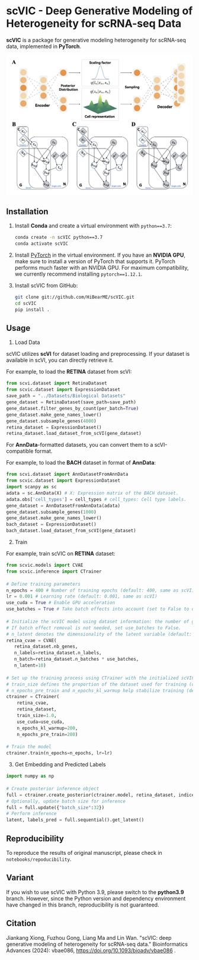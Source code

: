 # scVIC - Deep Generative Modeling of Heterogeneity for scRNA-seq Data

**scVIC** is a package for generative modeling heterogeneity for scRNA-seq data, implemented in **PyTorch**.

![Overview of scVIC](https://raw.githubusercontent.com/HiBearME/scVIC/master/figures/Overview.png "Overview of scVIC")
## Installation

1. Install **Conda** and create a virtual environment with `python==3.7`:

   ```bash
   conda create -n scVIC python==3.7
   conda activate scVIC
   ```

2. Install [PyTorch](https://pytorch.org) in the virtual environment. If you have an **NVIDIA GPU**, make sure to install a version of PyTorch that supports it. PyTorch performs much faster with an NVIDIA GPU. For maximum compatibility, we currently recommend installing `pytorch==1.12.1`.

3. Install scVIC from GitHub:

   ```bash
   git clone git://github.com/HiBearME/scVIC.git
   cd scVIC
   pip install .
   ```


## Usage
1. Load Data

scVIC utilizes **scVI** for dataset loading and preprocessing. If your dataset is available in scVI, you can directly retrieve it.  

For example, to load the **RETINA** dataset from scVI:

```python
from scvi.dataset import RetinaDataset
from scvic.dataset import ExpressionDataset
save_path = "../Datasets/Biological Datasets"
gene_dataset = RetinaDataset(save_path=save_path)
gene_dataset.filter_genes_by_count(per_batch=True)
gene_dataset.make_gene_names_lower()
gene_dataset.subsample_genes(4000)
retina_dataset = ExpressionDataset()
retina_dataset.load_dataset_from_scVI(gene_dataset)
```

For **AnnData**-formatted datasets, you can convert them to a scVI-compatible format.  

For example, to load the **BACH** dataset in format of **AnnData**:

```python
from scvi.dataset import AnnDatasetFromAnnData
from scvic.dataset import ExpressionDataset
import scanpy as sc
adata = sc.AnnData(X) # X: Expression matrix of the BACH dataset.
adata.obs['cell_types'] = cell_types # cell_types: Cell type labels.
gene_dataset = AnnDatasetFromAnnData(adata)
gene_dataset.subsample_genes(1000)
gene_dataset.make_gene_names_lower()
bach_dataset = ExpressionDataset()
bach_dataset.load_dataset_from_scVI(gene_dataset)
```

2. Train

For example, train scVIC on **RETINA** dataset:

```python
from scvic.models import CVAE
from scvic.inference import CTrainer

# Define training parameters
n_epochs = 400 # Number of training epochs (default: 400, same as scVI)
lr = 0.001 # Learning rate (default: 0.001, same as scVI)
use_cuda = True # Enable GPU acceleration
use_batches = True # Take batch effects into account (set to False to disable)

# Initialize the scVIC model using dataset information: the number of genes, cell types, and batches.
# If batch effect removal is not needed, set use_batches to False.
# n_latent denotes the dimensionality of the latent variable (default: 10, same as scVI)
retina_cvae = CVAE(
   retina_dataset.nb_genes, 
   n_labels=retina_dataset.n_labels,
   n_batch=retina_dataset.n_batches * use_batches, 
   n_latent=10)

# Set up the training process using CTrainer with the initialized scVIC model and RNA-seq dataset.
# train_size defines the proportion of the dataset used for training (default: 100%)
# n_epochs_pre_train and n_epochs_kl_warmup help stabilize training (default: half of total epochs)
ctrainer = CTrainer(
    retina_cvae,
    retina_dataset,
    train_size=1.0,
    use_cuda=use_cuda,
    n_epochs_kl_warmup=200,
    n_epochs_pre_train=200)

# Train the model
ctrainer.train(n_epochs=n_epochs, lr=lr)
```
3. Get Embedding and Predicted Labels

```python
import numpy as np

# Create posterior inference object
full = ctrainer.create_posterior(ctrainer.model, retina_dataset, indices=np.arange(len(retina_dataset)))
# Optionally, update batch size for inference
full = full.update({"batch_size":32})
# Perform inference
latent, labels_pred = full.sequential().get_latent()
```

## Reproducibility

To reproduce the results of original manuscript, please check in `notebooks/repoducibility`.


## Variant

If you wish to use scVIC with Python 3.9, please switch to the **python3.9** branch. However, since the Python version and dependency environment have changed in this branch, reproducibility is not guaranteed.

## Citation

Jiankang Xiong, Fuzhou Gong, Liang Ma and Lin Wan. "scVIC: deep generative modeling of heterogeneity for scRNA-seq data." Bioinformatics Advances (2024): vbae086, https://doi.org/10.1093/bioadv/vbae086 .